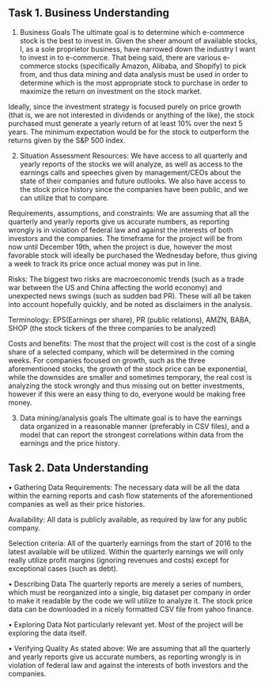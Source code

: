 ## Task 1. Business Understanding
1.	Business Goals
The ultimate goal is to determine which e-commerce stock is the best to invest in. Given the sheer amount of available stocks, I, as a sole proprietor business, have narrowed down the industry I want to invest in to e-commerce. That being said, there are various e-commerce stocks (specifically Amazon, Alibaba, and Shopify) to pick from, and thus data mining and data analysis must be used in order to determine which is the most appropriate stock to purchase in order to maximize the return on investment on the stock market.

Ideally, since the investment strategy is focused purely on price growth (that is, we are not interested in dividends or anything of the like), the stock purchased must generate a yearly return of at least 10% over the next 5 years. The minimum expectation would be for the stock to outperform the returns given by the S&P 500 index.

2.	Situation Assessment
Resources: We have access to all quarterly and yearly reports of the stocks we will analyze, as well as access to the earnings calls and speeches given by management/CEOs about the state of their companies and future outlooks. We also have access to the stock price history since the companies have been public, and we can utilize that to compare.

Requirements, assumptions, and constraints: We are assuming that all the quarterly and yearly reports give us accurate numbers, as reporting wrongly is in violation of federal law and against the interests of both investors and the companies. The timeframe for the project will be from now until December 19th, when the project is due, however the most favorable stock will ideally be purchased the Wednesday before, thus giving a week to track its price once actual money was put in line.

Risks: The biggest two risks are macroeconomic trends (such as a trade war between the US and China affecting the world economy) and unexpected news swings (such as sudden bad PR). These will all be taken into account hopefully quickly, and be noted as disclaimers in the analysis.

Terminology: EPS(Earnings per share), PR (public relations), AMZN, BABA, SHOP (the stock tickers of the three companies to be analyzed)

Costs and benefits: The most that the project will cost is the cost of a single share of a selected company, which will be determined in the coming weeks. For companies focused on growth, such as the three aforementioned stocks, the growth of the stock price can be exponential, while the downsides are smaller and sometimes temporary, the real cost is analyzing the stock wrongly and thus missing out on better investments, however if this were an easy thing to do, everyone would be making free money.

3.	Data mining/analysis goals
The ultimate goal is to have the earnings data organized in a reasonable manner (preferably in CSV files), and a model that can report the strongest correlations within data from the earnings and the price history.

## Task 2. Data Understanding
•	Gathering Data
Requirements: The necessary data will be all the data within the earning reports and cash flow statements of the aforementioned companies as well as their price histories.

Availability: All data is publicly available, as required by law for any public company.

Selection criteria: All of the quarterly earnings from the start of 2016 to the latest available will be utilized. Within the quarterly earnings we will only really utilize profit margins (ignoring revenues and costs) except for exceptional cases (such as debt).

•	Describing Data
The quarterly reports are merely a series of numbers, which must be reorganized into a single, big dataset per company in order to make it readable by the code we will utilize to analyze it. The stock price data can be downloaded in a nicely formatted CSV file from yahoo finance.

•	Exploring Data
Not particularly relevant yet. Most of the project will be exploring the data itself.

•	Verifying Quality
As stated above: We are assuming that all the quarterly and yearly reports give us accurate numbers, as reporting wrongly is in violation of federal law and against the interests of both investors and the companies.
